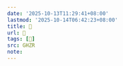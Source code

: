 ```yaml
---
date: '2025-10-13T11:29:41+08:00'
lastmod: '2025-10-14T06:42:23+08:00'
title: 󰢪
url: 󰢪
tags: [𣬸]
src: GHZR
note:
---
```

